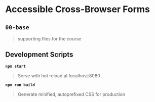 # Accessible Cross-Browser Forms

## `00-base`

> supporting files for the course

## Development Scripts

**`npm start`**

> Serve with hot reload at localhost:8080

**`npm run build`**

> Generate minified, autoprefixed CSS for production
